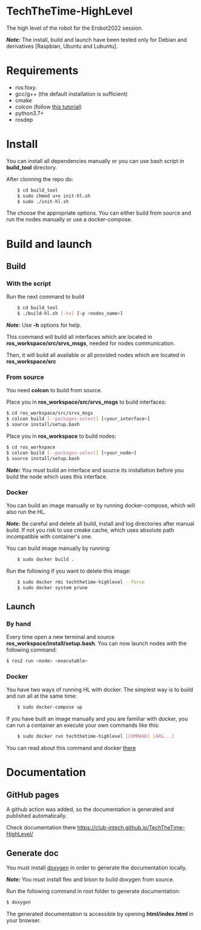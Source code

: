 # TechTheTime-HighLevel

The high level of the robot for the Erobot2022 session.

***Note:*** The install, build and launch have been tested only for Debian and derivatives [Raspbian, Ubuntu and Lubuntu]. 

# Requirements

- ros:foxy.
- gcc/g++ (the default installation is sufficient)
- cmake
- colcon (follow [this tutorial](https://docs.ros.org/en/foxy/Tutorials/Colcon-Tutorial.html#install-colcon))
- python3.7+
- rosdep

# Install

You can install all dependencies manually or you can use bash script in **build_tool** directory.

After clonning the repo do:

```bash
    $ cd build_tool
    $ sudo chmod u+x init-hl.sh
    $ sudo ./init-hl.sh
```

The choose the appropriate options. You can either build from source and run the nodes manually or use 
a docker-compose.

# Build and launch

## Build

### With the script

Run the next command to build 
```bash
    $ cd build_tool
    $ ./build-hl.sh [-hv] [-p <nodes_name>]
```

***Note:*** Use **-h** options for help.

This command will build all interfaces which are located in **ros_workspace/src/srvs_msgs**, needed for nodes communication.

Then, it will build all available or all provided nodes which are located in **ros_workspace/src**

### From source

You need **colcon** to build from source. 

Place you in **ros_workspace/src/srvs_msgs** to build interfaces:

```bash
$ cd ros_workspace/src/srvs_msgs
$ colcon build [--packages-select] [<your_interface>]
$ source install/setup.bash
```

Place you in **ros_workspace** to build nodes:

```bash
$ cd ros_workspace
$ colcon build [--packages-select] [<your_node>]
$ source install/setup.bash
```

***Note:*** You must build an interface and source its installation before you build the node which uses this interface.

### Docker

You can build an image manually or by running docker-compose, which will also run the HL.

***Note:*** Be careful and delete all build, install and log directories after manual build. If not you risk to use cmake cache, which uses absolute path incompatible with container's one.

You can build image manually by running:

```bash
    $ sudo docker build .
```

Run the following if you want to delete this image: 

```bash
    $ sudo docker rmi techthetime-highlevel --force
    $ sudo docker system prune 
```

## Launch

### By hand

Every time open a new terminal and source **ros_workspace/install/setup.bash**. You can now launch nodes with the following command:

```bash
$ ros2 run <node> <executable>
```

### Docker

You have two ways of running HL with docker.
The simplest way is to build and run all at the same time:

```bash
    $ sudo docker-compose up
```

If you have built an image manually and you are familiar with docker, you can run a container an execute your own 
commands like this:

```bash
    $ sudo docker run techthetime-highlevel [COMMAND] [ARG...]
```

You can read about this command and docker [there](https://docs.docker.com/engine/reference/commandline/run/)

# Documentation

## GitHub pages

A github action was added, so the documentation is generated and published automatically.

Check documentation there https://club-intech.github.io/TechTheTime-HighLevel/

## Generate doc

You must install [doxygen](https://www.doxygen.nl/manual/install.html) in order to generate the documentation locally.

***Note:*** You must install flex and bison to build doxygen from source.

Run the following command in root folder to generate documentation:

```bash
$ doxygen
```
The generated documentation is accessible by opening **html/index.html** in your browser.